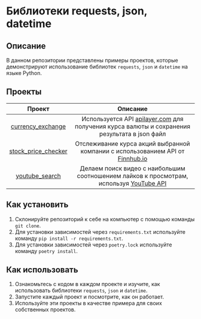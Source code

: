 # Библиотеки requests, json, datetime

## Описание

В данном репозитории представлены примеры проектов, которые демонстрируют использование библиотек `requests`, `json` и `datetime` на языке Python.

## Проекты
|                                                                   Проект                                                                    |                                                                               Описание                                                                               |
|:-------------------------------------------------------------------------------------------------------------------------------------------:|:--------------------------------------------------------------------------------------------------------------------------------------------------------------------:|
|                    [currency_exchange](https://github.com/skypro-008/requests_json_datetime/tree/main/currency_exchange)                    |       Используется API [apilayer.com](https://apilayer.com/marketplace/exchangerates_data-api) для получения курса валюты и сохранения результата в json файл        |
|                  [stock_price_checker](https://github.com/skypro-008/requests_json_datetime/tree/main/stock_price_checker)                  |                              Отслеживание курса акций выбранной компании с использованием API от [Finnhub.io](https://finnhub.io/login)                              |
|                       [youtube_search](https://github.com/skypro-008/requests_json_datetime/tree/main/youtube_search)                       | Делаем поиск видео с наибольшим соотношением лайков к просмотрам, используя [YouTube API](https://developers.google.com/youtube/registering_an_application) |

## Как установить

1. Склонируйте репозиторий к себе на компьютер с помощью команды `git clone`.
2. Для установки зависимостей через `requirements.txt` используйте команду `pip install -r requirements.txt`.
3. Для установки зависимостей через `poetry.lock` используйте команду `poetry install`.

## Как использовать

1. Ознакомьтесь с кодом в каждом проекте и изучите, как использовать библиотеки `requests`, `json` и `datetime`.
2. Запустите каждый проект и посмотрите, как он работает.
3. Используйте эти проекты в качестве примера для своих собственных проектов.
